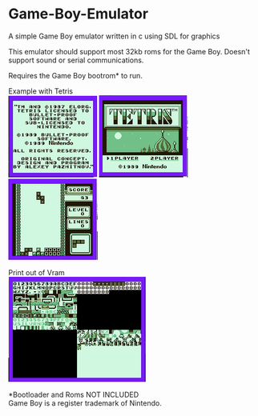 # Game-Boy-Emulator
A simple Game Boy emulator written in c using SDL for graphics

This emulator should support most 32kb roms for the Game Boy. Doesn't support sound or serial communications.

Requires the Game Boy bootrom* to run.

Example with Tetris  
![intro](https://github.com/LutuluM/Game-Boy-Emulator/blob/master/screenshots/intro.PNG)
![LoadScreen](https://github.com/LutuluM/Game-Boy-Emulator/blob/master/screenshots/load%20screen.PNG)
![Game](https://github.com/LutuluM/Game-Boy-Emulator/blob/master/screenshots/game.PNG)

Print out of Vram  
![Vram](https://github.com/LutuluM/Game-Boy-Emulator/blob/master/screenshots/Memory.PNG)

*Bootloader and Roms NOT INCLUDED  
Game Boy is a register trademark of Nintendo.
